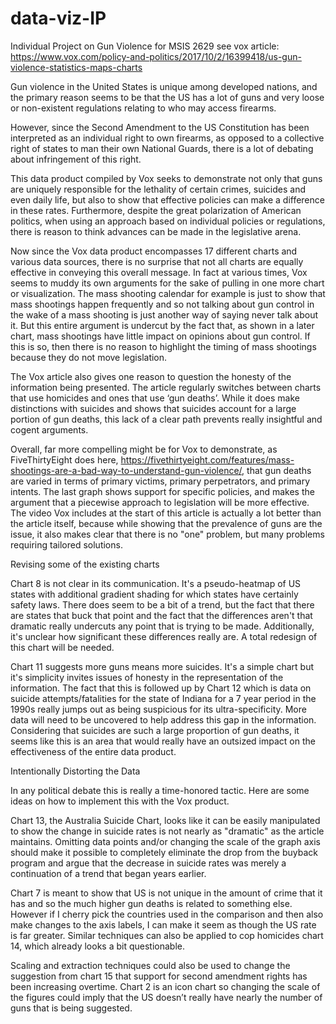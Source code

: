 # data-viz-IP
Individual Project on Gun Violence for MSIS 2629
see vox article: https://www.vox.com/policy-and-politics/2017/10/2/16399418/us-gun-violence-statistics-maps-charts

Gun violence in the United States is unique among developed nations, and the primary reason seems to be that the US has a lot of guns and very loose or non-existent regulations relating to who may access firearms.

However, since the Second Amendment to the US Constitution has been interpreted as an individual right to own firearms, as opposed to a collective right of states to man their own National Guards, there is a lot of debating about infringement of this right.

This data product compiled by Vox seeks to demonstrate not only that guns are uniquely responsible for the lethality of certain crimes, suicides and even daily life, but also to show that effective policies can make a difference in these rates. Furthermore, despite the great polarization of American politics, when using an approach based on individual policies or regulations, there is reason to think advances can be made in the legislative arena.

Now since the Vox data product encompasses 17 different charts and various data sources, there is no surprise that not all charts are equally effective in conveying this overall message. In fact at various times, Vox seems to muddy its own arguments for the sake of pulling in one more chart or visualization. The mass shooting calendar for example is just to show that mass shootings happen frequently and so not talking about gun control in the wake of a mass shooting is just another way of saying never talk about it. But this entire argument is undercut by the fact that, as shown in a later chart, mass shootings have little impact on opinions about gun control. If this is so, then there is no reason to highlight the timing of mass shootings because they do not move legislation.

The Vox article also gives one reason to question the honesty of the information being presented. The article regularly switches between charts that use homicides and ones that use ‘gun deaths’. While it does make distinctions with suicides and shows that suicides account for a large portion of gun deaths, this lack of a clear path prevents really insightful and cogent arguments. 

Overall, far more compelling might be for Vox to demonstrate, as FiveThirtyEight does here, https://fivethirtyeight.com/features/mass-shootings-are-a-bad-way-to-understand-gun-violence/, that gun deaths are varied in terms of primary victims, primary perpetrators, and primary intents. The last graph shows support for specific policies, and makes the argument that a piecewise approach to legislation will be more effective. The video Vox includes at the start of this article is actually a lot better than the article itself, because while showing that the prevalence of guns are the issue, it also makes clear that there is no "one" problem, but many problems requiring tailored solutions.

Revising some of the existing charts
 
Chart 8 is not clear in its communication. It's a pseudo-heatmap of US states with additional gradient shading for which states have certainly safety laws. There does seem to be a bit of a trend, but the fact that there are states that buck that point and the fact that the differences aren't that dramatic really undercuts any point that is trying to be made.  Additionally, it's unclear how significant these differences really are. A total redesign of this chart will be needed.
 
Chart 11 suggests more guns means more suicides. It's a simple chart but it's simplicity invites issues of honesty in the representation of the information. The fact that this is followed up by Chart 12 which is data on suicide attempts/fatalities for the state of Indiana for a 7 year period in the 1990s really jumps out as being suspicious for its ultra-specificity. More data will need to be uncovered to help address this gap in the information. Considering that suicides are such a large proportion of gun deaths, it seems like this is an area that would really have an outsized impact on the effectiveness of the entire data product.

Intentionally Distorting the Data

In any political debate this is really a time-honored tactic. Here are some ideas on how to implement this with the Vox product. 

Chart 13, the Australia Suicide Chart, looks like it can be easily manipulated to show the change in suicide rates is not nearly as "dramatic" as the article maintains. Omitting data points and/or changing the scale of the graph axis should make it possible to completely eliminate the drop from the buyback program and argue that the decrease in suicide rates was merely a continuation of a trend that began years earlier. 

Chart 7 is meant to show that US is not unique in the amount of crime that it has and so the much higher gun deaths is related to something else. However if I cherry pick the countries used in the comparison and then also make changes to the axis labels, I can make it seem as though the US rate is far greater. Similar techniques can also be applied to cop homicides chart 14, which already looks a bit questionable.

Scaling and extraction techniques could also be used to change the suggestion from chart 15 that support for second amendment rights has been increasing overtime. Chart 2 is an icon chart so changing the scale of the figures could imply that the US doesn’t really have nearly the number of guns that is being suggested.
